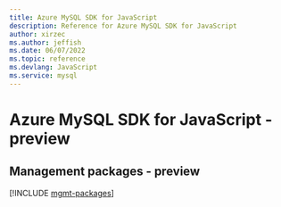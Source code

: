 ```yaml
---
title: Azure MySQL SDK for JavaScript
description: Reference for Azure MySQL SDK for JavaScript
author: xirzec
ms.author: jeffish
ms.date: 06/07/2022
ms.topic: reference
ms.devlang: JavaScript
ms.service: mysql
---
```

# Azure MySQL SDK for JavaScript - preview
## Management packages - preview
[!INCLUDE [mgmt-packages](mysql-mgmt-index.md)]
